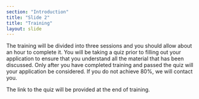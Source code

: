 ```yaml
---
section: "Introduction"
title: "Slide 2"
title: "Training"
layout: slide
---
```


The training will be divided into three sessions and you should allow about an hour to complete it.  You will be taking a quiz prior to filling out your application to ensure that you understand all the material that has been discussed.  Only after you have completed training and passed the quiz will your application be considered.  If you do not achieve 80%, we will contact you. 

The link to the quiz will be provided at the end of training.
